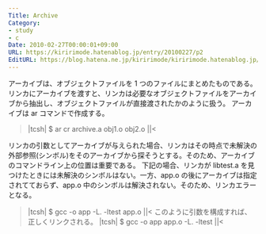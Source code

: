 ```yaml
---
Title: Archive
Category:
- study
- c
Date: 2010-02-27T00:00:01+09:00
URL: https://kiririmode.hatenablog.jp/entry/20100227/p2
EditURL: https://blog.hatena.ne.jp/kiririmode/kiririmode.hatenablog.jp/atom/entry/8454420450078212134
---
```



アーカイブは、オブジェクトファイルを 1 つのファイルにまとめたものである。リンカにアーカイブを渡すと、リンカは必要なオブジェクトファイルをアーカイブから抽出し、オブジェクトファイルが直接渡されたかのように扱う。
アーカイブは ar コマンドで作成する。
>|tcsh|
$ ar cr archive.a obj1.o obj2.o
||<

リンカの引数としてアーカイブが与えられた場合、リンカはその時点で未解決の外部参照(シンボル)をそのアーカイブから探そうとする。そのため、アーカイブのコマンドライン上の位置は重要である。
下記の場合、リンカが libtest.a を見つけたときには未解決のシンボルはない。一方、app.o の後にアーカイブは指定されてておらず、app.o 中のシンボルは解決されない。そのため、リンカエラーとなる。
>|tcsh|
$ gcc -o app -L. -ltest app.o
||<
このように引数を構成すれば、正しくリンクされる。
>|tcsh|
$ gcc -o app app.o -L. -ltest
||<
